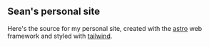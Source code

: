 ## Sean's personal site

Here's the source for my personal site, created with the [astro](https://github.com/withastro/astro) web framework and styled with [tailwind](https://github.com/tailwindlabs/tailwindcss).
